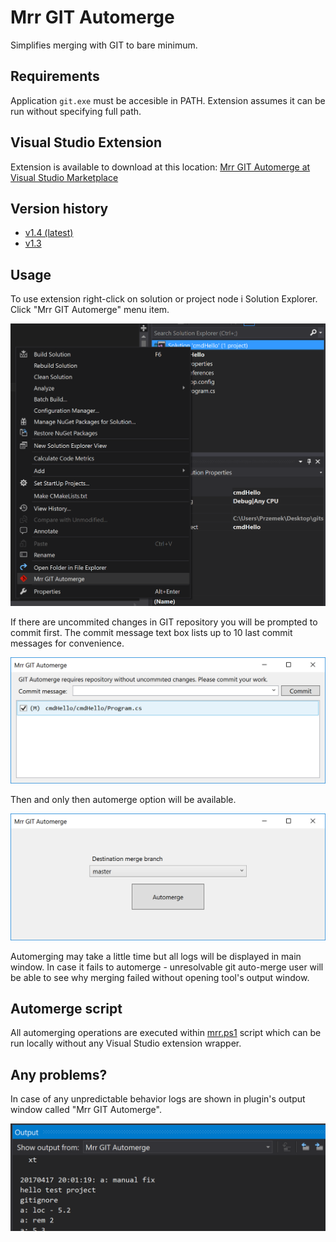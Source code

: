 # Mrr GIT Automerge
Simplifies merging with GIT to bare minimum.

## Requirements
Application `git.exe` must be accesible in PATH. Extension assumes it can be run without specifying full path.

## Visual Studio Extension
Extension is available to download at this location: [Mrr GIT Automerge at Visual Studio Marketplace](https://marketplace.visualstudio.com/vsgallery/3d16624f-8bc4-4c36-a508-f70f8285aea7)

## Version history

* [v1.4 (latest)](https://github.com/pieszynski/MrrGitAutomerge/releases/download/v1.4/MrrGitAutomerge.1.4.vsix)
* [v1.3](https://github.com/pieszynski/MrrGitAutomerge/releases/download/v1.3/MrrGitAutomerge.1.3.vsix)

## Usage
To use extension right-click on solution or project node i Solution Explorer. Click "Mrr GIT Automerge" menu item.

![Menu item in Solution Explorer](img/screen2.png)

If there are uncommited changes in GIT repository you will be prompted to commit first. The commit message text box lists up to 10 last commit messages for convenience.

![Commit first window](img/screen0.png)

Then and only then automerge option will be available.

![Automerge option](img/screen1.png)

Automerging may take a little time but all logs will be displayed in main window. In case it fails to automerge - unresolvable git auto-merge user will be able to see why merging failed without opening tool's output window.

## Automerge script
All automerging operations are executed within [mrr.ps1](src/MrrGitAutomerge.Core/Resources/mrr.ps1) script which can be run locally without any Visual Studio extension wrapper.

## Any problems?
In case of any unpredictable behavior logs are shown in plugin's output window called "Mrr GIT Automerge".

![In output window](img/screen3.png)
